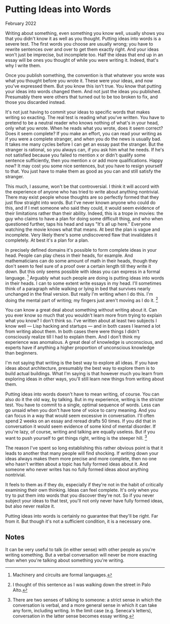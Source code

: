 # Putting Ideas into Words

February 2022

Writing about something, even something you know well, usually shows you that you didn't know it as well as you thought. Putting ideas into words is a severe test. The first words you choose are usually wrong; you have to rewrite sentences over and over to get them exactly right. And your ideas won't just be imprecise, but incomplete too. Half the ideas that end up in an essay will be ones you thought of while you were writing it. Indeed, that's why I write them.

Once you publish something, the convention is that whatever you wrote was what you thought before you wrote it. These were your ideas, and now you've expressed them. But you know this isn't true. You know that putting your ideas into words changed them. And not just the ideas you published. Presumably there were others that turned out to be too broken to fix, and those you discarded instead.

It's not just having to commit your ideas to specific words that makes writing so exacting. The real test is reading what you've written. You have to pretend to be a neutral reader who knows nothing of what's in your head, only what you wrote. When he reads what you wrote, does it seem correct? Does it seem complete? If you make an effort, you can read your writing as if you were a complete stranger, and when you do the news is usually bad. It takes me many cycles before I can get an essay past the stranger. But the stranger is rational, so you always can, if you ask him what he needs. If he's not satisfied because you failed to mention x or didn't qualify some sentence sufficiently, then you mention x or add more qualifications. Happy now? It may cost you some nice sentences, but you have to resign yourself to that. You just have to make them as good as you can and still satisfy the stranger.

This much, I assume, won't be that controversial. I think it will accord with the experience of anyone who has tried to write about anything nontrivial. There may exist people whose thoughts are so perfectly formed that they just flow straight into words. But I've never known anyone who could do this, and if I met someone who said they could, it would seem evidence of their limitations rather than their ability. Indeed, this is a trope in movies: the guy who claims to have a plan for doing some difficult thing, and who when questioned further, taps his head and says "It's all up here." Everyone watching the movie knows what that means. At best the plan is vague and incomplete. Very likely there's some undiscovered flaw that invalidates it completely. At best it's a plan for a plan.

In precisely defined domains it's possible to form complete ideas in your head. People can play chess in their heads, for example. And mathematicians can do some amount of math in their heads, though they don't seem to feel sure of a proof over a certain length till they write it down. But this only seems possible with ideas you can express in a formal language. [^1] Arguably what such people are doing is putting ideas into words in their heads. I can to some extent write essays in my head. I'll sometimes think of a paragraph while walking or lying in bed that survives nearly unchanged in the final version. But really I'm writing when I do this. I'm doing the mental part of writing; my fingers just aren't moving as I do it. [^2]

You can know a great deal about something without writing about it. Can you ever know so much that you wouldn't learn more from trying to explain what you know? I don't think so. I've written about at least two subjects I know well — Lisp hacking and startups — and in both cases I learned a lot from writing about them. In both cases there were things I didn't consciously realize till I had to explain them. And I don't think my experience was anomalous. A great deal of knowledge is unconscious, and experts have if anything a higher proportion of unconscious knowledge than beginners.

I'm not saying that writing is the best way to explore all ideas. If you have ideas about architecture, presumably the best way to explore them is to build actual buildings. What I'm saying is that however much you learn from exploring ideas in other ways, you'll still learn new things from writing about them.

Putting ideas into words doesn't have to mean writing, of course. You can also do it the old way, by talking. But in my experience, writing is the stricter test. You have to commit to a single, optimal sequence of words. Less can go unsaid when you don't have tone of voice to carry meaning. And you can focus in a way that would seem excessive in conversation. I'll often spend 2 weeks on an essay and reread drafts 50 times. If you did that in conversation it would seem evidence of some kind of mental disorder. If you're lazy, of course, writing and talking are equally useless. But if you want to push yourself to get things right, writing is the steeper hill. [^3]

The reason I've spent so long establishing this rather obvious point is that it leads to another that many people will find shocking. If writing down your ideas always makes them more precise and more complete, then no one who hasn't written about a topic has fully formed ideas about it. And someone who never writes has no fully formed ideas about anything nontrivial.

It feels to them as if they do, especially if they're not in the habit of critically examining their own thinking. Ideas can feel complete. It's only when you try to put them into words that you discover they're not. So if you never subject your ideas to that test, you'll not only never have fully formed ideas, but also never realize it.

Putting ideas into words is certainly no guarantee that they'll be right. Far from it. But though it's not a sufficient condition, it is a necessary one.

## Notes

[^1]: Machinery and circuits are formal languages.

[^2]: I thought of this sentence as I was walking down the street in Palo Alto.

[^3]: There are two senses of talking to someone: a strict sense in which the conversation is verbal, and a more general sense in which it can take any form, including writing. In the limit case (e.g. Seneca's letters), conversation in the latter sense becomes essay writing.

It can be very useful to talk (in either sense) with other people as you're writing something. But a verbal conversation will never be more exacting than when you're talking about something you're writing.

